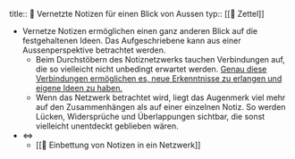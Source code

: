 title:: 📗 Vernetzte Notizen für einen Blick von Aussen
typ:: [[📗 Zettel]]

- Vernetze Notizen ermöglichen einen ganz anderen Blick auf die festgehaltenen Ideen. Das Aufgeschriebene kann aus einer Aussenperspektive betrachtet werden.
	- Beim Durchstöbern des Notiznetzwerks tauchen Verbindungen auf, die so vielleicht nicht unbedingt erwartet werden. [Genau diese Verbindungen ermöglichen es, neue Erkenntnisse zu erlangen und eigene Ideen zu haben.](((6152b873-4d6c-4f69-b4fa-56ea6e63ce23)))
	- Wenn das Netzwerk betrachtet wird, liegt das Augenmerk viel mehr auf den Zusammenhängen als auf einer einzelnen Notiz. So werden Lücken, Widersprüche und Überlappungen sichtbar, die sonst vielleicht unentdeckt geblieben wären.
- <=>
	- [[📗 Einbettung von Notizen in ein Netzwerk]]